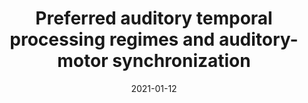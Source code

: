 ---
title: "Preferred auditory temporal processing regimes and auditory-motor synchronization"
collection: publications
permalink: /publication/2021_preferred-auditory-temporal-processing-regimes-and
date: 2021-01-12
year: 2021
venue: 'Psychonomic Bulletin &amp; Review'
authors: 'Kern P, Assaneo MF, Endres D, Poeppel D, Rimmele JM'
number: '183'
citation: 'Kern P, Assaneo MF, Endres D, Poeppel D, Rimmele JM (2021). Preferred auditory temporal processing regimes and auditory-motor synchronization. Psychonomic Bulletin &amp; Review.'
category: 'article'
---